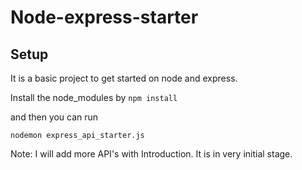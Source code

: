 # Node-express-starter

## Setup

It is a basic project to get started on node and express.

Install the node_modules by ` npm install `

and then you can run 

```
nodemon express_api_starter.js
```




Note: I will add more API's with Introduction. It is in very initial stage.
